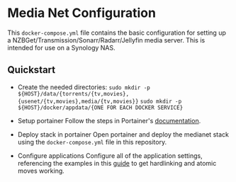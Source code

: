# Media Net Configuration
This `docker-compose.yml` file contains the basic configuration for setting up a NZBGet/Transmission/Sonarr/Radarr/Jellyfin media server. This is intended for use on a Synology NAS.

## Quickstart
- Create the needed directories:
`sudo mkdir -p ${HOST}/data/{torrents/{tv,movies},{usenet/{tv,movies},media/{tv,movies}}`
`sudo mkdir -p ${HOST}/docker/appdata/{ONE FOR EACH DOCKER SERVICE}`

- Setup portainer
Follow the steps in Portainer's [documentation](https://docs.portainer.io/v/ce-2.9/start/install/server/docker/linux#deployment).

- Deploy stack in portainer
Open portainer and deploy the medianet stack using the `docker-compose.yml` file in this repository.

- Configure applications
Configure all of the application settings, referencing the examples in this [guide](https://trash-guides.info/Hardlinks/Examples/) to get hardlinking and atomic moves working.
